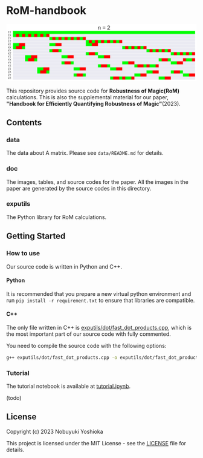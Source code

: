 # RoM-handbook

![A_matrix_2](doc/summary/imgs/Amat_2.png)

This repository provides source code for **Robustness of Magic(RoM)** calculations.
This is also the supplemental material for our paper,
**"Handbook for Efficiently Quantifying Robustness of Magic"**(2023).

## Contents

### data

The data about A matrix. Please see `data/README.md` for details.

### doc

The images, tables, and source codes for the paper.
All the images in the paper are generated by the source codes in this directory.

### exputils

The Python library for RoM calculations.

## Getting Started

### How to use

Our source code is written in Python and C++.

#### Python

It is recommended that you prepare a new virtual python environment and run
`pip install -r requirement.txt`
to ensure that libraries are compatible.

#### C++

The only file written in C++ is [exputils/dot/fast_dot_products.cpp](exputils/dot/fast_dot_products.cpp),
which is the most important part of our source code with fully commented.

You need to compile the source code with the following options:

```bash
g++ exputils/dot/fast_dot_products.cpp -o exputils/dot/fast_dot_products.exe -std=c++17 -lz -O3 -fopenmp
```

### Tutorial

The tutorial notebook is available at [tutorial.ipynb](tutorial.ipynb).

(todo)

## License

Copyright (c) 2023 Nobuyuki Yoshioka

This project is licensed under the MIT License - see the [LICENSE](LICENSE) file for details.
